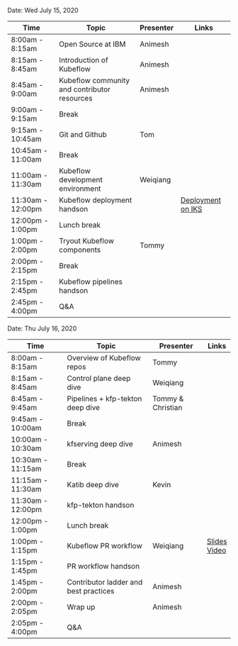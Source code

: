 Date: Wed July 15, 2020

|Time|Topic|Presenter|Links|
|---|---|---|---|
|8:00am - 8:15am|Open Source at IBM|Animesh||
|8:15am - 8:45am|Introduction of Kubeflow|Animesh||
|8:45am - 9:00am|Kubeflow community and contributor resources|Animesh||
|9:00am - 9:15am|Break|||
|9:15am - 10:45am|Git and Github|Tom||
|10:45am - 11:00am|Break|||
|11:00am - 11:30am|Kubeflow development environment|Weiqiang||
|11:30am - 12:00pm|Kubeflow deployment handson||[Deployment on IKS](HandsOn/Deployment/kubeflow-on-iks.md)
|12:00pm - 1:00pm|Lunch break|||
|1:00pm - 2:00pm|Tryout Kubeflow components|Tommy||
|2:00pm - 2:15pm|Break|||
|2:15pm - 2:45pm|Kubeflow pipelines handson|||
|2:45pm - 4:00pm|Q&A|||

Date: Thu July 16, 2020

|Time|Topic|Presenter|Links|
|---|---|---|---|
|8:00am - 8:15am|Overview of Kubeflow repos|Tommy||
|8:15am - 8:45am|Control plane deep dive|Weiqiang||
|8:45am - 9:45am|Pipelines + kfp-tekton deep dive|Tommy & Christian||
|9:45am - 10:00am|Break|||
|10:00am - 10:30am|kfserving deep dive|Animesh||
|10:30am - 11:15am|Break|||
|11:15am - 11:30am|Katib deep dive|Kevin||
|11:30am - 12:00pm|kfp-tekton handson|||
|12:00pm - 1:00pm|Lunch break|||
|1:00pm - 1:15pm|Kubeflow PR workflow|Weiqiang|[Slides](Presentations/PRworkflow.pptx)<br>[Video](https://video.ibm.com/embed/recorded/127022679)|
|1:15pm - 1:45pm|PR workflow handson|||
|1:45pm - 2:00pm|Contributor ladder and best practices|Animesh||
|2:00pm - 2:05pm|Wrap up|Animesh||
|2:05pm - 4:00pm|Q&A|||
